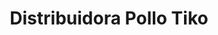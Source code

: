 ---
title: "Distribuidora Pollo Tiko"
url: /alajuelita/distribuidora-pollo-tiko/
shop: Allgemein
---